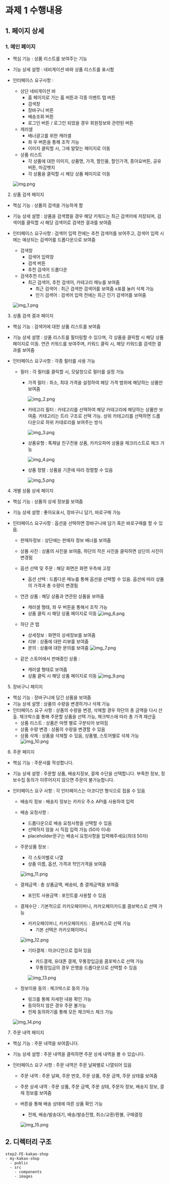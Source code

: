 # 과제 1 수행내용

## 1. 페이지 상세

### 1. 메인 페이지

- 핵심 기능 : 상품 리스트를 보여주는 기능
- 기능 상세 설명 : 네비게이션 바와 상품 리스트를 표시함
- 인터페이스 요구사항 :

  - 상단 네비게이션 바
    - 홈 페이지로 가는 홈 버튼과 각종 이벤트 탭 버튼
    - 검색창
    - 장바구니 버튼
    - 배송조회 버튼
    - 로그인 버튼 / 로그인 되었을 경우 회원정보와 관련된 버튼
  - 캐러샐
    - 배너광고를 위한 캐러셀
    - 좌 우 버튼을 통해 조작 가능
    - 이미지 클릭할 시, 그에 알맞는 페이지로 이동
  - 상품 리스트
    - 각 상품에 대한 이미지, 상품명, 가격, 할인율, 할인가격, 종아요버튼, 공유버튼, 마감뱃지
    - 각 상품을 클릭할 시 해당 상품 페이지로 이동

  ![img.png](README_IMG/img.png)
  </br>

2. 상품 검색 페이지

- 핵심 기능 : 상품의 검색을 가능하게 함
- 기능 상세 설명 : 상품을 검색했을 경우 해당 키워드는 최근 검색어에 저장되며, 검색어를 클릭할 시 해당 검색어로 검색한 결과를 보여줌
- 인터페이스 요구사항 : 검색어 입력 전에는 추천 검색어를 보여주고, 검색어 입력 시에는 예상되는 검색어를 드롭다운으로 보여줌

  - 검색창
    - 검색어 입력창
    - 검색 버튼
    - 추천 검색어 드롭다운
  - 검색추천 리스트
    - 최근 검색어, 추천 검색어, 카테고리 메뉴를 보여줌
      - 최근 검색어 : 최근 검색한 검색어를 보여줌 x표를 눌러 삭제 가능
      - 인기 검색어 : 검색어 입력 전에는 최근 인기 검색어를 보여줌

  ![img_1.png](README_IMG/img_1.png)

3. 상품 검색 결과 페이지

- 핵심 기능 : 검색어에 대한 상품 리스트를 보여줌
- 기능 상세 설명 : 상품 리스트를 필터링할 수 있으며, 각 상품을 클릭할 시 해당 상품 페이지로 이동. 연관 키워드를 보여주며, 키워드 클릭 시, 해당 키워드를 검색한 결과를 보여줌
- 인터페이스 요구사항 : 각종 필터를 사용 가능

  - 필터 : 각 필터를 클릭할 시, 모달창으로 필터를 설정 가능

    - 가격 필터 : 최소, 최대 가격을 설정하여 해당 가격 범위에 해당하는 상품만 보여줌

      ![img_2.png](README_IMG/img_2.png)

    - 카테고리 필터 : 카테고리를 선택하여 해당 카테고리에 해당하는 상품만 보여줌.
      카테고리는 트리 구조로 선택 가능. 상위 카테고리를 선택하면 드롭 다운으로 하위 카테로리를 보여주는 방식

      ![img_3.png](README_IMG/img_3.png)

    - 상품유형 : 톡채널 친구전용 상품, 카카오파머 상품을 체크리스트로 체크 가능

      ![img_4.png](README_IMG/img_4.png)

    - 상품 정렬 : 상품을 기준에 따라 정렬할 수 있음

      ![img_5.png](README_IMG/img_5.png)

4. 개별 상품 상세 페이지

- 핵심 기능 : 상품의 상세 정보를 보여줌
- 기능 상세 설명 : 좋아요표시, 장바구니 담기, 바로구매 가능
- 인터페이스 요구사항 : 옵션을 선택하면 장바구니에 담기 혹은 바로구매를 할 수 있음.

  - 판매자정보 : 상단에는 판매자 정보 배너를 보여줌
  - 상품 사진 : 상품의 사진을 보여줌, 하단의 작은 사진을 클릭하면 상단의 사진이 변경됨
  - 옵션 선택 및 주문 : 해당 화면은 화면 우측에 고정

    - 옵션 선택 : 드롭다운 메뉴를 통해 옵션을 선택할 수 있음.
      옵션에 따라 상품의 가격과 총 수량이 변경됨

  - 연관 상품 : 해당 상품과 연관된 상품을 보여줌

    - 캐러샐 형태, 좌 우 버튼을 통해서 조작 가능
    - 상품 클릭 시 해당 상품 페이지로 이동
      ![img_6.png](README_IMG/img_6.png)

  - 하단 큰 탭
    - 상세정보 : 화면의 상세정보를 보여줌
    - 리뷰 : 상품에 대한 리뷰를 보여줌
    - 문의 : 상품에 대한 문의를 보여줌
      ![img_7.png](README_IMG/img_7.png)
  - 같은 스토어에서 판매중인 상품 :
    - 캐러샐 형태로 보여줌
    - 상품 클릭 시 해당 상품 페이지로 이동
      ![img_9.png](README_IMG/img_9.png)

5. 장바구니 페이지

- 핵심 기능 : 장바구니에 담긴 상품을 보여줌
- 기능 상세 설명 : 상품의 수량을 변경하거나 삭제 가능
- 인터페이스 요구 사항 : 상품의 수량을 변경, 삭제할 경우 하단의 총 금액을 다시 산출. 체크박스를 통해 주문할 상품을 선택 가능, 체크박스에 따라 총 가격 재산출
  - 상품 리스트 : 상품은 마켓 별로 구분되어 보여짐
  - 상품 수량 변경 : 상품의 수량을 변경할 수 있음
  - 상품 삭제 : 상품을 삭제할 수 있음, 상품별, 스토어별로 삭제 가능
    ![img_10.png](README_IMG/img_10.png)

6. 주문 페이지

- 핵심 기능 : 주문서를 작성합니다.
- 기능 상세 설명 : 주문할 상품, 배송지정보, 결제 수단을 선택합니다. 부족한 정보, 정보수집 동의가 이루어지지 않으면 주문이 불가능합니다.
- 인터페이스 요구 사항 : 각 인터페이스는 아코디언 형식으로 접을 수 있음

  - 배송지 정보 : 배송지 정보는 카카오 주소 API를 사용하여 입력
  - 배송 요청사항 :
    - 드롭다운으로 배송 요청사항을 선택할 수 있음
    - 선택하지 않을 시 직접 입력 가능 (50자 이내)
    - placeholder문구는 배송시 요청사항을 입력해주세요(최대 50자)
  - 주문상품 정보 :

    - 각 스토어별로 나열
    - 상품 이름, 옵션, 가격과 학인가격을 보여줌

    ![img_11.png](README_IMG/img_11.png)

  - 결제금액 : 총 상품금액, 배송비, 총 결제금액을 보여줌
    - 포인트 사용금액 : 포인트를 사용할 수 있음
  - 결제수단 : 기본적으로 카카오페이머니, 카카오페이카드를 콤보박스로 선택 가능

    - 카카오페이머니, 카카오페이카드 : 콤보박스로 선택 가능
      - 기본 선택은 카카오페이머니

    ![img_12.png](README_IMG/img_12.png)

    - 기타결제 : 아코디언으로 접혀 있음

      - 카드결제, 유대폰 결제, 무통장입금을 콤포박스로 선택 가능
      - 무통장입금의 경우 은행을 드롭다운으로 선택할 수 있음

      ![img_13.png](README_IMG/img_13.png)

  - 정보이용 동의 : 체크박스로 동의 가능
    - 링크를 통해 자세한 내용 확인 가능
    - 동의하지 않은 경우 주문 불가능
    - 전체 동의하기를 통해 모든 체크박스 체크 가능

  ![img_14.png](README_IMG/img_14.png)

7. 주문 내역 페이지

- 핵심 기능 : 주문 내역을 보여줍니다.
- 기능 상세 설명 : 주문 내역을 클릭하면 주문 상세 내역을 볼 수 있습니다.
- 인터페이스 요구 사항 : 주문 내역은 주문 날짜별로 나열되어 있음

  - 주문 내역 : 주문 날짜, 주문 번호, 주문 상품, 주문 금액, 주문 상태를 보여줌
  - 주문 상세 내역 : 주문 상품, 주문 금액, 주문 상태, 주문자 정보, 배송지 정보, 결제 정보를 보여줌
  - 버튼을 통해 배송 상태에 따른 상품 확인 가능

    - 전체, 배송/발송대기, 배송/발송진행, 취소/교환/환불, 구매결정

    ![img_15.png](README_IMG/img_15.png)
    </br>

## 2. 디렉터리 구조

```
step2-FE-kakao-shop
- my-kakao-shop
  - public
  - src
    - components
    - images
```
